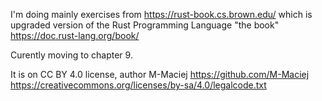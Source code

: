 I'm doing mainly exercises from https://rust-book.cs.brown.edu/ which is upgraded version of the Rust Programming Language "the book" https://doc.rust-lang.org/book/

Curently moving to chapter 9.

It is on CC BY 4.0 license, author M-Maciej https://github.com/M-Maciej
https://creativecommons.org/licenses/by-sa/4.0/legalcode.txt
